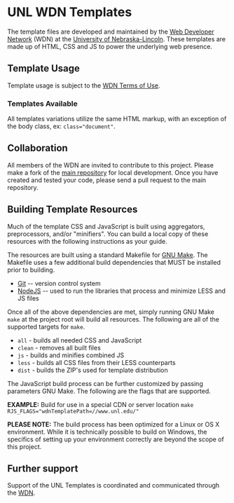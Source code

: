 # UNL WDN Templates

The template files are developed and maintained by the [Web Developer Network](http://wdn.unl.edu/) (WDN) at the [University of Nebraska-Lincoln](http://www.unl.edu/). These templates are made up of HTML, CSS and JS to power the underlying web presence.

## Template Usage

Template usage is subject to the [WDN Terms of Use](http://www1.unl.edu/wdn/wiki/Terms_of_Use).

### Templates Available

All templates variations utilize the same HTML markup, with an exception of the body class, ex: `class="document"`.

## Collaboration

All members of the WDN are invited to contribute to this project. Please make a fork of the [main repository](https://github.com/unl/wdntemplates) for local development. Once you have created and tested your code, please send a pull request to the main repository.

## Building Template Resources

Much of the template CSS and JavaScript is built using aggregators, preprocessors, and/or "minifiers". You can build a local copy of these resources with the following instructions as your guide.

The resources are built using a standard Makefile for [GNU Make](http://www.gnu.org/software/make/). The Makefile uses a few additional build dependencies that MUST be installed prior to building.

* [Git](http://git-scm.com/) -- version control system
* [NodeJS](http://www.nodejs.org/) -- used to run the libraries that process and minimize LESS and JS files

Once all of the above dependencies are met, simply running GNU Make `make` at the project root will build all resources. The following are all of the supported targets for `make`.

* `all` - builds all needed CSS and JavaScript
* `clean` - removes all built files
* `js` - builds and minifies combined JS
* `less` - builds all CSS files from their LESS counterparts
* `dist` - builds the ZIP's used for template distribution

The JavaScript build process can be further customized by passing parameters GNU Make. The following are the flags that are supported.

__EXAMPLE:__ Build for use in a special CDN or server location
`make RJS_FLAGS="wdnTemplatePath=//www.unl.edu/"`

__PLEASE NOTE:__ The build process has been optimized for a Linux or OS X environment. While it is technically possible to build on Windows, the specifics of setting up your environment correctly are beyond the scope of this project.

## Further support

Support of the UNL Templates is coordinated and communicated through the [WDN](http://wdn.unl.edu/).
